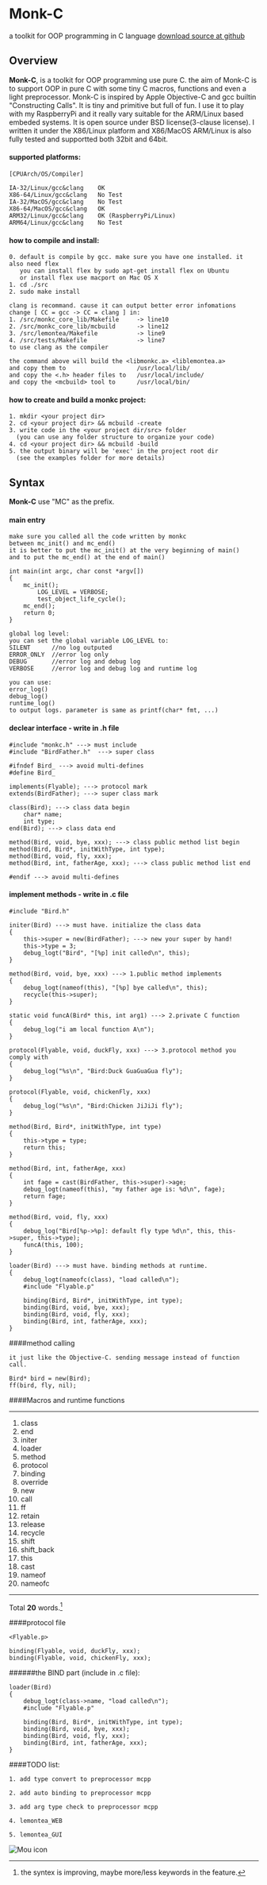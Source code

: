 # Monk-C
a toolkit for OOP programming in C language
[download source at github](https://github.com/sunpaq/OOP_MACROS/)

## Overview

**Monk-C**, is a toolkit for OOP programming use pure C. the aim of Monk-C is to support OOP in pure C with some tiny C macros, functions and even a light preprocessor. Monk-C is inspired by Apple Objective-C and gcc builtin "Constructing Calls". It is tiny and primitive but full of fun. I use it to play with my RaspberryPi and it really vary suitable for the ARM/Linux based embeded systems. It is open source under BSD license(3-clause license). I written it under the X86/Linux platform and X86/MacOS ARM/Linux is also fully tested and supportted both 32bit and 64bit.

#### supported platforms:

	[CPUArch/OS/Compiler]

	IA-32/Linux/gcc&clang    OK
	X86-64/Linux/gcc&clang 	 No Test
	IA-32/MacOS/gcc&clang 	 No Test
	X86-64/MacOS/gcc&clang   OK
	ARM32/Linux/gcc&clang    OK (RaspberryPi/Linux)
	ARM64/Linux/gcc&clang    No Test

#### how to compile and install:

	0. default is compile by gcc. make sure you have one installed. it also need flex
	   you can install flex by sudo apt-get install flex on Ubuntu
	   or install flex use macport on Mac OS X
	1. cd ./src
	2. sudo make install

	clang is recommand. cause it can output better error infomations
	change [ CC = gcc -> CC = clang ] in:
	1. /src/monkc_core_lib/Makefile 	-> line10 
	2. /src/monkc_core_lib/mcbuild 		-> line12
	3. /src/lemontea/Makefile			-> line9
	4. /src/tests/Makefile				-> line7
	to use clang as the compiler

	the command above will build the <libmonkc.a> <liblemontea.a>
	and copy them to 					/usr/local/lib/
	and copy the <.h> header files to 	/usr/local/include/
	and copy the <mcbuild> tool to 		/usr/local/bin/

#### how to create and build a monkc project:

	1. mkdir <your project dir>
	2. cd <your project dir> && mcbuild -create
	3. write code in the <your project dir/src> folder
	  (you can use any folder structure to organize your code)
	4. cd <your project dir> && mcbuild -build
	5. the output binary will be 'exec' in the project root dir
	  (see the examples folder for more details)

## Syntax
**Monk-C** use "MC" as the prefix.
#### main entry

	make sure you called all the code written by monkc
	between mc_init() and mc_end()
	it is better to put the mc_init() at the very beginning of main()
	and to put the mc_end() at the end of main()

	int main(int argc, char const *argv[])
	{
		mc_init();
			LOG_LEVEL = VERBOSE;
			test_object_life_cycle();
		mc_end();
		return 0;
	}

	global log level:
	you can set the global variable LOG_LEVEL to:
	SILENT		//no log outputed
	ERROR_ONLY  //error log only
	DEBUG 		//error log and debug log
	VERBOSE     //error log and debug log and runtime log

	you can use:
	error_log()
	debug_log()
	runtime_log()
	to output logs. parameter is same as printf(char* fmt, ...)

#### declear interface - write in .h file

	#include "monkc.h" ---> must include
	#include "BirdFather.h"	 ---> super class

	#ifndef Bird_ ---> avoid multi-defines
	#define Bird_

	implements(Flyable); ---> protocol mark
	extends(BirdFather); ---> super class mark

	class(Bird); ---> class data begin
		char* name;
		int type;
	end(Bird); ---> class data end

	method(Bird, void, bye, xxx); ---> class public method list begin
	method(Bird, Bird*, initWithType, int type);
	method(Bird, void, fly, xxx);
	method(Bird, int, fatherAge, xxx); ---> class public method list end

	#endif ---> avoid multi-defines
	
#### implement methods - write in .c file
		
	#include "Bird.h"

	initer(Bird) ---> must have. initialize the class data
	{
		this->super = new(BirdFather); ---> new your super by hand!
		this->type = 3;
		debug_logt("Bird", "[%p] init called\n", this);
	}

	method(Bird, void, bye, xxx) ---> 1.public method implements
	{
		debug_logt(nameof(this), "[%p] bye called\n", this);
		recycle(this->super);
	}

	static void funcA(Bird* this, int arg1) ---> 2.private C function
	{
		debug_log("i am local function A\n");
	}

	protocol(Flyable, void, duckFly, xxx) ---> 3.protocol method you comply with
	{
		debug_log("%s\n", "Bird:Duck GuaGuaGua fly");
	}

	protocol(Flyable, void, chickenFly, xxx)		
	{
		debug_log("%s\n", "Bird:Chicken JiJiJi fly");
	}

	method(Bird, Bird*, initWithType, int type)
	{
		this->type = type;
		return this;
	}

	method(Bird, int, fatherAge, xxx)
	{
		int fage = cast(BirdFather, this->super)->age;
		debug_logt(nameof(this), "my father age is: %d\n", fage);
		return fage;
	}

	method(Bird, void, fly, xxx)
	{
		debug_log("Bird[%p->%p]: default fly type %d\n", this, this->super, this->type);
		funcA(this, 100);
	}

	loader(Bird) ---> must have. binding methods at runtime.
	{
		debug_logt(nameofc(class), "load called\n");
		#include "Flyable.p"

		binding(Bird, Bird*, initWithType, int type);
		binding(Bird, void, bye, xxx);
		binding(Bird, void, fly, xxx);
		binding(Bird, int, fatherAge, xxx);
	}

####method calling

	it just like the Objective-C. sending message instead of function call.

	Bird* bird = new(Bird);
	ff(bird, fly, nil);

####Macros and runtime functions

---

1. class
2. end
3. initer
4. loader
5. method
6. protocol
7. binding
8. override
9. new
10. call
11. ff
12. retain
13. release
14. recycle
15. shift
16. shift_back
17. this
18. cast
19. nameof
20. nameofc

---

Total **20** words.[^1]

####protocol file

	<Flyable.p>

	binding(Flyable, void, duckFly, xxx);
	binding(Flyable, void, chickenFly, xxx);


######the BIND part (include in .c file):

	loader(Bird)
	{
		debug_logt(class->name, "load called\n");
		#include "Flyable.p"

		binding(Bird, Bird*, initWithType, int type);
		binding(Bird, void, bye, xxx);
		binding(Bird, void, fly, xxx);
		binding(Bird, int, fatherAge, xxx);
	}


####TODO list:

	1. add type convert to preprocessor mcpp

	2. add auto binding to preprocessor mcpp

	3. add arg type check to preprocessor mcpp

	4. lemontea_WEB

	5. lemontea_GUI

[^1]: the syntex is improving, maybe more/less keywords in the feature.

![Mou icon](https://secure.gravatar.com/avatar/63f7c4c0a269ebaf049724a024bf01b4?s=420&d=https://a248.e.akamai.net/assets.github.com%2Fimages%2Fgravatars%2Fgravatar-user-420.png)
